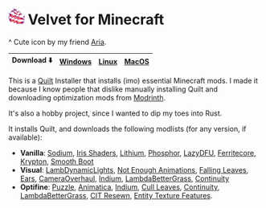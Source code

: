 # ![Icon](docs/icon.png) Velvet for Minecraft

^ Cute icon by my friend [Aria](https://twitter.com/sepiaclockworks).

|Download ⬇️|[Windows](https://nightly.link/derspyy/velvet/workflows/rust/main/velvet-windows-latest.zip)|[Linux](https://nightly.link/derspyy/velvet/workflows/rust/main/velvet-ubuntu-latest.zip)|[MacOS](https://nightly.link/derspyy/velvet/workflows/rust/main/velvet-macos-latest.zip)
|-|-|-|-|

This is a [Quilt](https://quiltmc.org) Installer that installs (imo) essential Minecraft mods.
I made it because I know people that dislike manually installing Quilt and downloading optimization mods from [Modrinth](https://modrinth.com).

It's also a hobby project, since I wanted to dip my toes into Rust.

It installs Quilt, and downloads the following modlists (for any version, if available):

- **Vanilla**: [Sodium](https://modrinth.com/mod/sodium), [Iris Shaders](https://modrinth.com/mod/iris), [Lithium](https://modrinth.com/mod/lithium), [Phosphor](https://modrinth.com/mod/phosphor), [LazyDFU](https://modrinth.com/mod/lazydfu), [Ferritecore](https://modrinth.com/mod/ferritecore), [Krypton](https://modrinth.com/mod/krypton), [Smooth Boot](https://modrinth.com/mod/smoothboot-fabric)
- **Visual**: [LambDynamicLights](https://modrinth.com/mod/lambdynamiclights), [Not Enough Animations](https://modrinth.com/mod/not-enough-animations), [Falling Leaves](https://modrinth.com/mod/fallingleaves), [Ears](https://modrinth.com/mod/ears), [CameraOverhaul](cameraoverhaul), [Indium](https://modrinth.com/mod/indium), [LambdaBetterGrass](lambdabettergrass), [Continuity](https://modrinth.com/mod/continuity)
- **Optifine**: [Puzzle](https://modrinth.com/mod/puzzle), [Animatica](animatica), [Indium](https://modrinth.com/mod/indium), [Cull Leaves](https://modrinth.com/mod/cull-leaves), [Continuity](https://modrinth.com/mod/continuity), [LambdaBetterGrass](https://modrinth.com/mod/lambdabettergrass), [CIT Resewn](https://modrinth.com/mod/cit-resewn), [Entity Texture Features](https://modrinth.com/mod/entitytexturefeatures).
